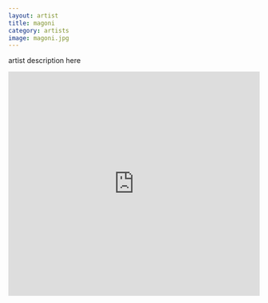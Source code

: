 ```yaml
---
layout: artist
title: magoni
category: artists
image: magoni.jpg
---
```

<p>artist description here</p>
<iframe width="100%" height="450" scrolling="no" frameborder="no" src="https://w.soundcloud.com/player/?url=https%3A//api.soundcloud.com/users/1619325&amp;color=999999&amp;auto_play=false&amp;hide_related=true&amp;show_artwork=false"></iframe>
